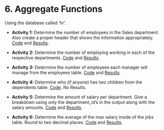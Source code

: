 # 6. Aggregate Functions
Using the database called ‘hr’.

* **Activity 1:** Determine the number of employees in the Sales department. Also create a proper header that shows the information appropriately. [Code](</Aggregate Functions/Aggregate Functions.sql>) and [Results](</Aggregate Functions/Aggregate Functions - Activity 1.pdf>).

* **Activity 2:** Determine the number of employing working in each of the respective departments. [Code](</Aggregate Functions/Aggregate Functions.sql>) and [Results](</Aggregate Functions/Aggregate Functions - Activity 2.pdf>).

* **Activity 3:** Determine the number of employees each manager will manage from the employees table. [Code](</Aggregate Functions/Aggregate Functions.sql>) and [Results](</Aggregate Functions/Aggregate Functions - Activity 3.pdf>).

* **Activity 4:** Determine who (if anyone) has two children from the dependents table. [Code](</Aggregate Functions/Aggregate Functions.sql>). No Results.

* **Activity 5:** Determine the amount of salary per department. Give a breakdown using only the department_id’s in the output along with the salary amounts. [Code](</Aggregate Functions/Aggregate Functions.sql>) and [Results](</Aggregate Functions/Aggregate Functions - Activity 5.pdf>).

* **Activity 6:** Determine the average of the max salary inside of the jobs table. Round to two decimal places. [Code](</Aggregate Functions/Aggregate Functions.sql>) and [Results](</Aggregate Functions/Aggregate Functions - Activity 6.pdf>).

